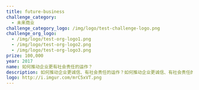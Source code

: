 ```yaml
---
title: future-business
challenge_category: 
  - 未来商业
challenge_category_logo: /img/logo/test-challenge-logo.png
challenge_org_logo: 
  - /img/logo/test-org-logo1.png
  - /img/logo/test-org-logo2.png
  - /img/logo/test-org-logo3.png
prize: 100,000
year: 2017
name: 如何推动企业更有社会责任的运作？
description: 如何推动企业更诚信、有社会责任的运作？如何推动企业更诚信、有社会责任的运作？如何推动企业更诚信、有社会责任的运作？
logo: http://i.imgur.com/mrC5xVT.png
---
```

